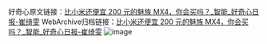 好奇心原文链接：[比小米还便宜 200 元的魅族 MX4，你会买吗？_智能_好奇心日报-崔绮雯](https://www.qdaily.com/articles/2129.html)
WebArchive归档链接：[比小米还便宜 200 元的魅族 MX4，你会买吗？_智能_好奇心日报-崔绮雯](http://web.archive.org/web/20190623150909/https://www.qdaily.com/articles/2129.html)
![image](http://ww3.sinaimg.cn/large/007d5XDply1g3vbvy55buj30u03qt7wh)